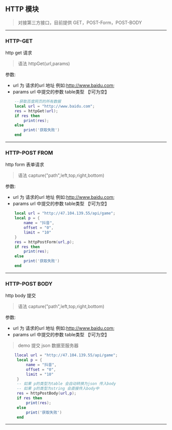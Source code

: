 ## HTTP 模块
>  对接第三方接口，目前提供 GET，POST-Form，POST-BODY

---
### HTTP-GET

http get 请求

>语法 httpGet(url,params)

参数:
- url 为 请求的url 地址 例如:http://www.baidu.com;
- params url 中提交的参数  table类型 【!可为空】

```lua 
    --获取百度网页的所有数据 
    local url = "http://www.baidu.com";
    res = httpGet(url);
    if res then 
        print(res);
    else 
        print('获取失败')    
    end

```
--- 
### HTTP-POST FROM

http form 表单请求

>语法 capture("path",left,top,right,bottom) 

参数:
- url 为 请求的url 地址 例如:http://www.baidu.com;
- params url 中提交的参数  table类型 【!可为空】

```lua 
    local url = "http://47.104.139.55/api/game";
    local p = {
        name = "抖音",
        offset = "0",
        limit = "10"
    }
    res = httpPostForm(url,p);
    if res then 
        print(res);
    else 
        print('获取失败')    
    end

```
--- 
### HTTP-POST BODY

http body 提交

>语法 capture("path",left,top,right,bottom) 

参数:
- url 为 请求的url 地址 例如:http://www.baidu.com;
- params url 中提交的参数  table类型 【!可为空】

> demo 提交 json 数据至服务器
```lua 
    llocal url = "http://47.104.139.55/api/game";
     local p = {
         name = "抖音",
         offset = "0",
         limit = "10"
     }
     -- 如果 p的类型为table 会自动转换为json 传入body 
     -- 如果 p的类型为string 会直接传入body中
     res = httpPostBody(url,p);
     if res then 
         print(res);
     else 
         print('获取失败')    
     end

```
--- 




